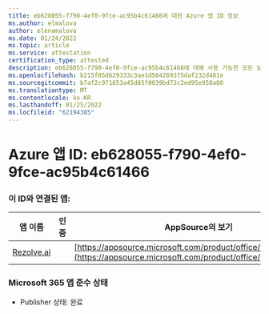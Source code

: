 ```yaml
---
title: eb628055-f790-4ef0-9fce-ac95b4c61466에 대한 Azure 앱 ID 정보
ms.author: elmalova
author: elenamalova
ms.date: 01/24/2022
ms.topic: article
ms.service: attestation
certification_type: attested
description: eb628055-f790-4ef0-9fce-ac95b4c61466에 대해 사용 가능한 모든 보안 및 규정 준수 정보입니다.
ms.openlocfilehash: b215f05d629333c3ae1d564269375daf232d481e
ms.sourcegitcommit: b7af2c971853a45d85f0039bd73c2ed95e958a80
ms.translationtype: MT
ms.contentlocale: ko-KR
ms.lasthandoff: 01/25/2022
ms.locfileid: "62194385"
---
```

# <a name="azure-app-id-eb628055-f790-4ef0-9fce-ac95b4c61466"></a>Azure 앱 ID: eb628055-f790-4ef0-9fce-ac95b4c61466


### <a name="apps-associated-with-this-id"></a>이 ID와 연결된 앱:
| **앱 이름** | **인증** | **AppSource의 보기** |
|--------------|---------------|-----------------------|
| [Rezolve.ai](https://docs.microsoft.com/microsoft-365-app-certification/forward/WA200002724) |  | [https://appsource.microsoft.com/product/office/WA200002724](https://appsource.microsoft.com/product/office/WA200002724) |

### <a name="microsoft-365-app-compliance-status"></a>Microsoft 365 앱 준수 상태
- Publisher 상태: 완료
